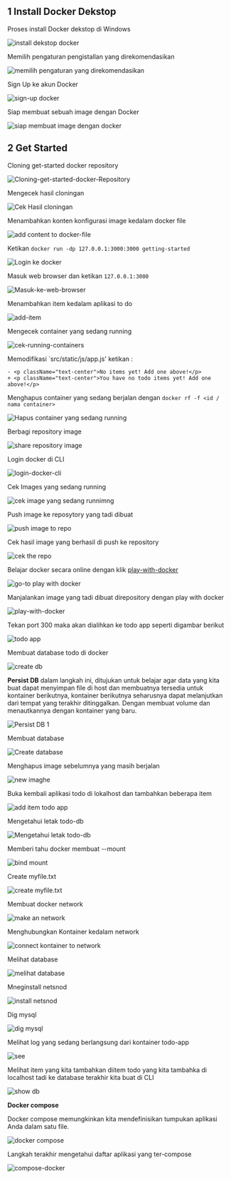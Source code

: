 ## 1 Install Docker Dekstop

Proses install Docker dekstop di Windows

![install dekstop docker](02.Install-docker-dekstop-windows.PNG)

Memilih pengaturan pengistallan yang direkomendasikan 

![memilih pengaturan yang direkomendasikan](03.Install-docker-dekstop-windows.PNG)

Sign Up ke akun Docker 

![sign-up docker](04.sign_up-docker.PNG)

Siap membuat sebuah image dengan Docker

![siap membuat image dengan docker](05.ready-built-an-image-with-docker.PNG)

## 2 Get Started 

Cloning get-started docker repository 

![Cloning-get-started-docker-Repository](06.Cloning-get-started-docker-Repository.PNG)

Mengecek hasil cloningan 

![Cek Hasil cloningan](07.Make_Sure_That_Cloning_Proses_Is_Done.PNG)

Menambahkan konten konfigurasi image kedalam docker file 

![add content to docker-file](08.Add-Content-to-Docker-File.PNG)

Ketikan `docker run -dp 127.0.0.1:3000:3000 getting-started`

![Login ke docker](09.Login-to-Docker.PNG)

Masuk web browser dan ketikan `127.0.0.1:3000`

![Masuk-ke-web-browser](10.Login-to-web-browser.PNG)

Menambahkan item kedalam aplikasi to do

![add-item](11.add-item.PNG)

Mengecek container yang sedang running

![cek-running-containers](12.Cek-containers.PNG)

Memodifikasi `src/static/js/app.js' ketikan : 

``````
- <p className="text-center">No items yet! Add one above!</p>
+ <p className="text-center">You have no todo items yet! Add one above!</p>
``````
Menghapus container yang sedang berjalan dengan `docker rf -f <id / nama container>`

![Hapus container yang sedang running](13.Stop-Continer-Who-Running.PNG)

Berbagi repository image 

![share repository image](15.Share-repository-image.PNG)

Login docker di CLI 

![login-docker-cli](16.Login-Docker.PNG)

Cek Images yang sedang running 

![cek image yang sedang runnimng](17.Cek-Images.PNG)

Push image ke reposytory yang tadi dibuat 

![push image to repo](18.push-image-latest-tag.PNG)

Cek hasil image yang berhasil di push ke repository

![cek the repo](19.Cek-hasil-push-didocker.PNG)

Belajar docker secara online dengan klik [play-with-docker](https://labs.play-with-docker.com/)

![go-to play with docker](20.goto-play-with-docker-create-new-instance.PNG)

Manjalankan image yang tadi dibuat direpository dengan play with docker 

![play-with-docker](21.Run-Image-that-we've-been-push-from-our-repo.PNG)


Tekan port 300 maka akan dialihkan ke todo app seperti digambar berikut 

![todo app](22.Klik-3000-port-to-open-to-do-app.PNG)

Membuat database todo di docker 

![create db](23.Persist-DB1.PNG)

<b>Persist DB</b> dalam langkah ini, ditujukan untuk belajar agar data yang kita buat dapat menyimpan file di host dan membuatnya tersedia untuk kontainer berikutnya, kontainer berikutnya seharusnya dapat melanjutkan dari tempat yang terakhir ditinggalkan. Dengan membuat volume dan menautkannya dengan kontainer yang baru.

![Persist DB 1](23.Persist-DB1.PNG)

Membuat database 

![Create database](24.Menghapus-image-sebelumnya.PNG)

Menghapus image sebelumnya yang masih berjalan 

![new imaghe](25.Menghapus-image-sebelumnya-dan-membuat-baru.PNG)

Buka kembali aplikasi todo di lokalhost dan tambahkan beberapa item 

![add item todo app](26.Buka-kembali-to-do-APP.PNG)

Mengetahui letak todo-db

![Mengetahui letak todo-db](27.Mengetahui-letak-to-do-db.PNG)

Memberi tahu docker membuat --mount

![bind mount](30.Tells-docker-to-create-mount.PNG)

Create myfile.txt

![create myfile.txt](31.Create-myfile.txt-in-src-directori.PNG)

Membuat docker network 

![make an network](32.make-network.PNG)

Menghubungkan Kontainer kedalam network

![connect kontainer to network](33.menghubungkan-container-kedalam-network.PNG)

Melihat database

![melihat database](34.Melihat-databases.PNG)

Mneginstall netsnod 

![install netsnod](35.Install-netshot.PNG)

Dig mysql

![dig mysql](36.Dig-mySql.PNG)

Melihat log yang sedang berlangsung dari kontainer todo-app  

![see](37.melihat-log-dari-container-todo-app.PNG)

Melihat item yang kita tambahkan diitem todo yang kita tambahka di localhost tadi ke database terakhir kita buat di CLI 

![show db](<38.Melihat-apakah data-yang-ada-didalam-database-sama-dengan-yang-dimasukan.PNG>)

<b>Docker compose</b>

Docker compose memungkinkan kita mendefinisikan tumpukan aplikasi Anda dalam satu file.

![docker compose](39.Docker-Compose-1.PNG)

Langkah terakhir mengetahui daftar aplikasi yang ter-compose 

![compose-docker](40.Docker-Compose-2-Cek.PNG)